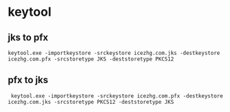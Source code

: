 # keytool

## jks to pfx
```
keytool.exe -importkeystore -srckeystore icezhg.com.jks -destkeystore icezhg.com.pfx -srcstoretype JKS -deststoretype PKCS12
```

## pfx to jks
```
 keytool.exe -importkeystore -srckeystore icezhg.com.pfx -destkeystore icezhg.com.jks -srcstoretype PKCS12 -deststoretype JKS
```